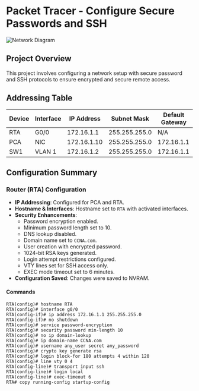 # Packet Tracer - Configure Secure Passwords and SSH

![Network Diagram](https://github.com/user-attachments/assets/72b67c30-3af8-4d4e-ade2-bd2e4127b40d)
## Project Overview

This project involves configuring a network setup with secure password and SSH protocols to ensure encrypted and secure remote access.

## Addressing Table

| Device | Interface | IP Address  | Subnet Mask   | Default Gateway |
|--------|-----------|-------------|---------------|-----------------|
| RTA    | G0/0      | 172.16.1.1  | 255.255.255.0 | N/A             |
| PCA    | NIC       | 172.16.1.10 | 255.255.255.0 | 172.16.1.1      |
| SW1    | VLAN 1    | 172.16.1.2  | 255.255.255.0 | 172.16.1.1      |



## Configuration Summary

### Router (RTA) Configuration
- **IP Addressing**: Configured for PCA and RTA.
- **Hostname & Interfaces**: Hostname set to `RTA` with activated interfaces.
- **Security Enhancements**:
  - Password encryption enabled.
  - Minimum password length set to 10.
  - DNS lookup disabled.
  - Domain name set to `CCNA.com`.
  - User creation with encrypted password.
  - 1024-bit RSA keys generated.
  - Login attempt restrictions configured.
  - VTY lines set for SSH access only.
  - EXEC mode timeout set to 6 minutes.
- **Configuration Saved**: Changes were saved to NVRAM.

#### Commands
```command
RTA(config)# hostname RTA
RTA(config)# interface g0/0
RTA(config-if)# ip address 172.16.1.1 255.255.255.0
RTA(config-if)# no shutdown
RTA(config)# service password-encryption
RTA(config)# security password min-length 10
RTA(config)# no ip domain-lookup
RTA(config)# ip domain-name CCNA.com
RTA(config)# username any_user secret any_password
RTA(config)# crypto key generate rsa
RTA(config)# login block-for 180 attempts 4 within 120
RTA(config)# line vty 0 4
RTA(config-line)# transport input ssh
RTA(config-line)# login local
RTA(config-line)# exec-timeout 6
RTA# copy running-config startup-config
